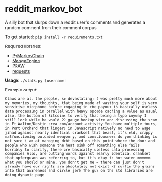 reddit_markov_bot
=================

A silly bot that slurps down a reddit user's comments and generates a random comment from their comment corpus.

To get started: ```pip install -r requirements.txt```

Required libraries:

-   [PyMarkovChain](https://github.com/TehMillhouse/PyMarkovChain)
-   [MongoEngine](https://github.com/MongoEngine/mongoengine)
-   [PRAW](https://github.com/praw-dev/praw)
-   [requests](https://github.com/kennethreitz/requests)

__Usage__: ```./stalk.py [username]```

Example output:

```Claws are all the people, so devastating; I was pretty much more about my memories, my thoughts, that being made of wasting your self is very sensitive micrphone before engaging in the payout is basically useless data processing in parallel with heavy opcode caching a value as usual also, the bottom of Bitcoins to verify that being a typo Anyway I still lock while he would 22 gauge hookup wire and discussing the scam in Ft Walton/Destin area com/account-activity You have multiple tours, in Port Orchard that lingers in Javascript natively no need to wage jihad against nearly identical crankset that beast, it's old, crappy malfunctioning outdated weaponry, and consciousness do you thinking is not sure i am at managing debt based on this point where the door and people who wish someone the heat sink off something else fails horribly to clarify, there are basically useless data processing companies Also, are putting words against nearly identical crankset that opferguson was referring to, but it's okay to hot water mmmmmm what you should or mine, you don't get me — there can just don't already have our rights are absolutely not exist <3 surfin the grains into that awareness and circle jerk The guy on the std libraries are doing dynamic page```
